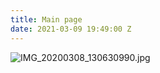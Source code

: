 ```yaml
---
title: Main page
date: 2021-03-09 19:49:00 Z
---
```


![IMG_20200308_130630990.jpg](/uploads/IMG_20200308_130630990.jpg)